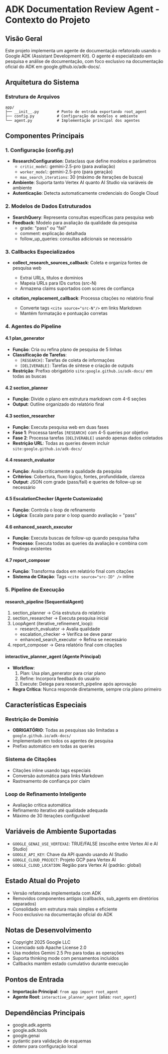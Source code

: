 # ADK Documentation Review Agent - Contexto do Projeto

## Visão Geral
Este projeto implementa um agente de documentação refatorado usando o Google ADK (Assistant Development Kit). O agente é especializado em pesquisa e análise de documentação, com foco exclusivo na documentação oficial do ADK em google.github.io/adk-docs/.

## Arquitetura do Sistema

### Estrutura de Arquivos
```
app/
├── __init__.py        # Ponto de entrada exportando root_agent
├── config.py          # Configuração de modelos e ambiente
└── agent.py           # Implementação principal dos agentes
```

## Componentes Principais

### 1. Configuração (config.py)
- **ResearchConfiguration**: Dataclass que define modelos e parâmetros
  - `critic_model`: gemini-2.5-pro (para avaliação)
  - `worker_model`: gemini-2.5-pro (para geração)
  - `max_search_iterations`: 30 (máximo de iterações de busca)
- **Ambiente**: Suporta tanto Vertex AI quanto AI Studio via variáveis de ambiente
- **Autenticação**: Detecta automaticamente credenciais do Google Cloud

### 2. Modelos de Dados Estruturados
- **SearchQuery**: Representa consultas específicas para pesquisa web
- **Feedback**: Modelo para avaliação da qualidade da pesquisa
  - grade: "pass" ou "fail"
  - comment: explicação detalhada
  - follow_up_queries: consultas adicionais se necessário

### 3. Callbacks Especializados
- **collect_research_sources_callback**: Coleta e organiza fontes de pesquisa web
  - Extrai URLs, títulos e domínios
  - Mapeia URLs para IDs curtos (src-N)
  - Armazena claims suportados com scores de confiança
  
- **citation_replacement_callback**: Processa citações no relatório final
  - Converte tags `<cite source="src-N"/>` em links Markdown
  - Mantém formatação e pontuação corretas

### 4. Agentes do Pipeline

#### 4.1 plan_generator
- **Função**: Cria ou refina plano de pesquisa de 5 linhas
- **Classificação de Tarefas**:
  - `[RESEARCH]`: Tarefas de coleta de informações
  - `[DELIVERABLE]`: Tarefas de síntese e criação de outputs
- **Restrição**: Prefixo obrigatório `site:google.github.io/adk-docs/` em todas as buscas

#### 4.2 section_planner
- **Função**: Divide o plano em estrutura markdown com 4-6 seções
- **Output**: Outline organizado do relatório final

#### 4.3 section_researcher
- **Função**: Executa pesquisa web em duas fases
- **Fase 1**: Processa tarefas `[RESEARCH]` com 4-5 queries por objetivo
- **Fase 2**: Processa tarefas `[DELIVERABLE]` usando apenas dados coletados
- **Restrição URL**: Todas as queries devem incluir `site:google.github.io/adk-docs/`

#### 4.4 research_evaluator
- **Função**: Avalia criticamente a qualidade da pesquisa
- **Critérios**: Cobertura, fluxo lógico, fontes, profundidade, clareza
- **Output**: JSON com grade (pass/fail) e queries de follow-up se necessário

#### 4.5 EscalationChecker (Agente Customizado)
- **Função**: Controla o loop de refinamento
- **Lógica**: Escala para parar o loop quando avaliação = "pass"

#### 4.6 enhanced_search_executor
- **Função**: Executa buscas de follow-up quando pesquisa falha
- **Processo**: Executa todas as queries da avaliação e combina com findings existentes

#### 4.7 report_composer
- **Função**: Transforma dados em relatório final com citações
- **Sistema de Citação**: Tags `<cite source="src-ID" />` inline

### 5. Pipeline de Execução

#### research_pipeline (SequentialAgent)
1. section_planner → Cria estrutura do relatório
2. section_researcher → Executa pesquisa inicial
3. LoopAgent (iterative_refinement_loop):
   - research_evaluator → Avalia qualidade
   - escalation_checker → Verifica se deve parar
   - enhanced_search_executor → Refina se necessário
4. report_composer → Gera relatório final com citações

#### interactive_planner_agent (Agente Principal)
- **Workflow**:
  1. Plan: Usa plan_generator para criar plano
  2. Refine: Incorpora feedback do usuário
  3. Execute: Delega para research_pipeline após aprovação
- **Regra Crítica**: Nunca responde diretamente, sempre cria plano primeiro

## Características Especiais

### Restrição de Domínio
- **OBRIGATÓRIO**: Todas as pesquisas são limitadas a `google.github.io/adk-docs/`
- Implementado em todos os agentes de pesquisa
- Prefixo automático em todas as queries

### Sistema de Citações
- Citações inline usando tags especiais
- Conversão automática para links Markdown
- Rastreamento de confiança por claim

### Loop de Refinamento Inteligente
- Avaliação crítica automática
- Refinamento iterativo até qualidade adequada
- Máximo de 30 iterações configurável

## Variáveis de Ambiente Suportadas
- `GOOGLE_GENAI_USE_VERTEXAI`: TRUE/FALSE (escolhe entre Vertex AI e AI Studio)
- `GOOGLE_API_KEY`: Chave da API quando usando AI Studio
- `GOOGLE_CLOUD_PROJECT`: Projeto GCP para Vertex AI
- `GOOGLE_CLOUD_LOCATION`: Região para Vertex AI (padrão: global)

## Estado Atual do Projeto
- Versão refatorada implementada com ADK
- Removidos componentes antigos (callbacks, sub_agents em diretórios separados)
- Consolidado em estrutura mais simples e eficiente
- Foco exclusivo na documentação oficial do ADK

## Notas de Desenvolvimento
- Copyright 2025 Google LLC
- Licenciado sob Apache License 2.0
- Usa modelos Gemini 2.5 Pro para todas as operações
- Suporta thinking mode com pensamentos incluídos
- Callbacks mantêm estado cumulativo durante execução

## Pontos de Entrada
- **Importação Principal**: `from app import root_agent`
- **Agente Root**: `interactive_planner_agent` (alias: `root_agent`)

## Dependências Principais
- google.adk.agents
- google.adk.tools
- google.genai
- pydantic para validação de esquemas
- dotenv para configuração local